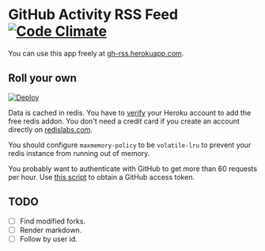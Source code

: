 # GitHub Activity RSS Feed [![Code Climate](https://codeclimate.com/github/stefansundin/github-activity/badges/gpa.svg)](https://codeclimate.com/github/stefansundin/github-activity)

You can use this app freely at [gh-rss.herokuapp.com](https://gh-rss.herokuapp.com/).


## Roll your own

[![Deploy](https://www.herokucdn.com/deploy/button.png)](https://heroku.com/deploy?template=https://github.com/stefansundin/github-activity)

Data is cached in redis. You have to [verify](https://heroku.com/verify) your Heroku account to add the free redis addon. You don't need a credit card if you create an account directly on [redislabs.com](https://redislabs.com).

You should configure `maxmemory-policy` to be `volatile-lru` to prevent your redis instance from running out of memory.

You probably want to authenticate with GitHub to get more than 60 requests per hour. Use [this script](https://gist.github.com/stefansundin/85b9969ab8664b97b7cf) to obtain a GitHub access token.


## TODO

- [ ] Find modified forks.
- [ ] Render markdown.
- [ ] Follow by user id.
